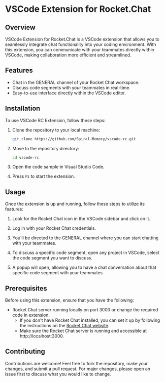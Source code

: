 # VSCode Extension for Rocket.Chat

## Overview
VSCode Extension for Rocket.Chat is a VSCode extension that allows you to seamlessly integrate chat functionality into your coding environment. With this extension, you can communicate with your teammates directly within VSCode, making collaboration more efficient and streamlined.

## Features
- Chat in the GENERAL channel of your Rocket Chat workspace.
- Discuss code segments with your teammates in real-time.
- Easy-to-use interface directly within the VSCode editor.

## Installation
To use VSCode RC Extension, follow these steps:

1. Clone the repository to your local machine:
   ```bash
   git clone https://github.com/Spiral-Memory/vscode-rc.git
   ```

2. Move to the repository directory:
   ```bash
   cd vscode-rc
   ```

3. Open the code sample in Visual Studio Code.

4. Press `F5` to start the extension.

## Usage
Once the extension is up and running, follow these steps to utilize its features:

1. Look for the Rocket Chat icon in the VSCode sidebar and click on it.

2. Log in with your Rocket Chat credentials.

3. You'll be directed to the GENERAL channel where you can start chatting with your teammates.

4. To discuss a specific code segment, open any project in VSCode, select the code segment you want to discuss.

5. A popup will open, allowing you to have a chat conversation about that specific code segment with your teammates.

## Prerequisites
Before using this extension, ensure that you have the following:

- Rocket Chat server running locally on port 3000 or change the required code in extension.
  - If you don't have Rocket Chat installed, you can set it up by following the instructions on the [Rocket Chat website](https://developer.rocket.chat/open-source-projects/server/server-environment-setup).
  - Make sure the Rocket Chat server is running and accessible at http://localhost:3000.

## Contributing
Contributions are welcome! Feel free to fork the repository, make your changes, and submit a pull request. For major changes, please open an issue first to discuss what you would like to change.
